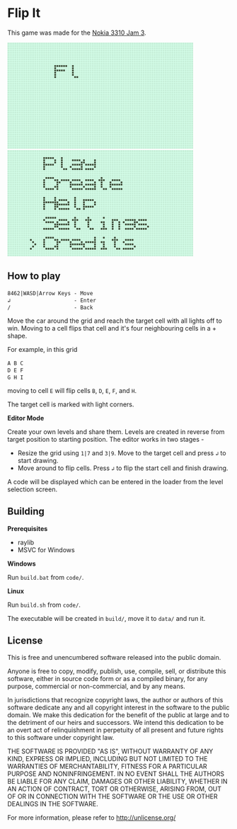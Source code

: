 ﻿# Flip It
This game was made for the [Nokia 3310 Jam 3](https://itch.io/jam/nokiajam3).

![Title Screen](media/title.gif)
![Gameplay](media/gameplay.gif)

## How to play
    8462|WASD|Arrow Keys - Move
    ↲                    - Enter
    /                    - Back

Move the car around the grid and reach the target cell with all lights off to win.
Moving to a cell flips that cell and it's four neighbouring cells in a + shape.

For example, in this grid
```
A B C
D E F
G H I
```
moving to cell `E` will flip cells `B`, `D`, `E`, `F`, and `H`.

The target cell is marked with light corners.

**Editor Mode**

Create your own levels and share them.
Levels are created in reverse from target position to starting position.
The editor works in two stages -

 - Resize the grid using `1|7` and `3|9`. Move to the target cell and press `↲` to start drawing.
 - Move around to flip cells. Press `↲` to flip the start cell and finish drawing.

A code will be displayed which can be entered in the loader from the level selection screen.

## Building
**Prerequisites**
 - raylib
 - MSVC for Windows

**Windows**

Run `build.bat` from `code/`.

**Linux**

Run `build.sh` from `code/`.

The executable will be created in `build/`, move it to `data/` and run it.

## License

This is free and unencumbered software released into the public domain.

Anyone is free to copy, modify, publish, use, compile, sell, or
distribute this software, either in source code form or as a compiled
binary, for any purpose, commercial or non-commercial, and by any
means.

In jurisdictions that recognize copyright laws, the author or authors
of this software dedicate any and all copyright interest in the
software to the public domain. We make this dedication for the benefit
of the public at large and to the detriment of our heirs and
successors. We intend this dedication to be an overt act of
relinquishment in perpetuity of all present and future rights to this
software under copyright law.

THE SOFTWARE IS PROVIDED "AS IS", WITHOUT WARRANTY OF ANY KIND,
EXPRESS OR IMPLIED, INCLUDING BUT NOT LIMITED TO THE WARRANTIES OF
MERCHANTABILITY, FITNESS FOR A PARTICULAR PURPOSE AND NONINFRINGEMENT.
IN NO EVENT SHALL THE AUTHORS BE LIABLE FOR ANY CLAIM, DAMAGES OR
OTHER LIABILITY, WHETHER IN AN ACTION OF CONTRACT, TORT OR OTHERWISE,
ARISING FROM, OUT OF OR IN CONNECTION WITH THE SOFTWARE OR THE USE OR
OTHER DEALINGS IN THE SOFTWARE.

For more information, please refer to <http://unlicense.org/>

